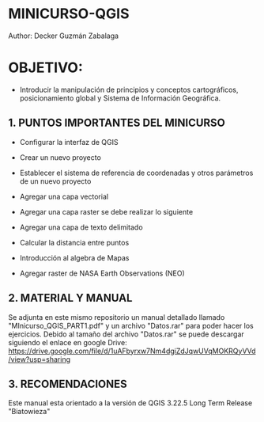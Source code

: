 # MINICURSO-QGIS


Author: Decker Guzmán Zabalaga

# OBJETIVO:
- Introducir la manipulación de principios y conceptos cartográficos, posicionamiento global y Sistema de Información Geográfica.

## 1. PUNTOS IMPORTANTES DEL MINICURSO

- Configurar la interfaz de QGIS

- Crear un nuevo proyecto

- Establecer el sistema de referencia de coordenadas y otros parámetros de un nuevo proyecto

- Agregar una capa vectorial

- Agregar una capa raster se debe realizar lo siguiente

- Agregar una capa de texto delimitado

- Calcular la distancia entre puntos

- Introducción al algebra de Mapas

- Agregar raster de NASA Earth Observations (NEO)
## 2. MATERIAL Y MANUAL

Se adjunta en este mismo repositorio un manual detallado llamado "MInicurso_QGIS_PART1.pdf" y un archivo "Datos.rar" para poder hacer los ejercicios. Debido al tamaño del archivo "Datos.rar" se puede descargar siguiendo el enlace en google Drive: https://drive.google.com/file/d/1uAFbyrxw7Nm4dgiZdJqwUVqMOKRQyVVd/view?usp=sharing

## 3. RECOMENDACIONES 

Este manual esta orientado a la versión de QGIS 3.22.5 Long Term Release "Biatowieza"

